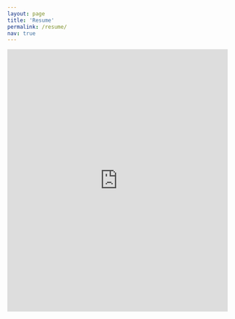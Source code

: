 ```yaml
---
layout: page
title: 'Resume'
permalink: /resume/
nav: true
---
```


[//]: # ()
[//]: # (<div class="pdf-container">)

[//]: # ()
[//]: # (  <iframe src="../assets/pdf/Hitesh%20Narayana.pdf#toolbar=0&navpanes=0&scrollbar=0" style="width: 100%; height: 100vh; border: none;"></iframe>)

[//]: # ()
[//]: # (</div>)


[//]: # (<div class="resume-container" style="text-align: center; margin-top: 50px;">)

[//]: # (  <a href="" )

[//]: # (     target="_blank" )

[//]: # (     style="display: inline-block; padding: 15px 40px; font-size: 18px; color: white; background-color: #007bff; border: none; border-radius: 5px; text-decoration: none; transition: background-color 0.3s ease, box-shadow 0.3s ease; font-family: 'Arial', sans-serif; box-shadow: 0 4px 6px rgba&#40;0, 0, 0, 0.1&#41;;">)

[//]: # (    View Resume)

[//]: # (  </a>)

[//]: # (</div>)



<div class="pdf-container">
  <iframe src="https://drive.google.com/file/d/11HQ5DZ04dAH8gvB4cOdc8v0yqWvNTFzf/preview" width="100%" height="600" frameborder="0" allowfullscreen></iframe>
</div>

